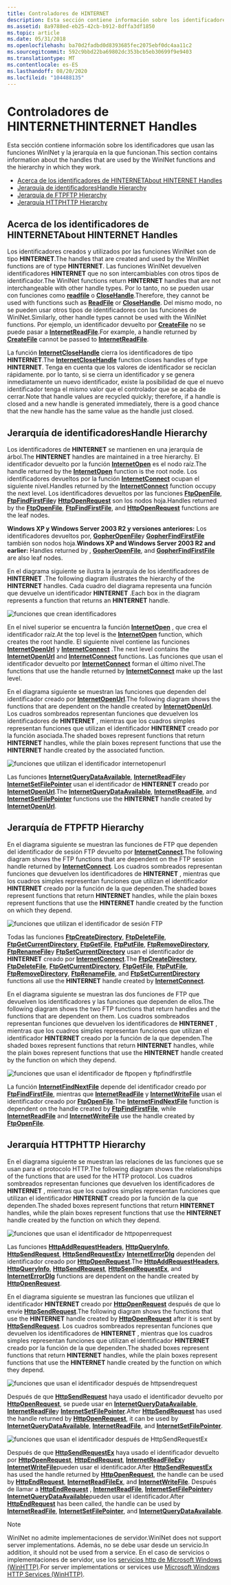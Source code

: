 ```yaml
---
title: Controladores de HINTERNET
description: Esta sección contiene información sobre los identificadores que usan las funciones WinINet y la jerarquía en la que funcionan.
ms.assetid: 8a9788ed-eb25-42cb-b912-8dffa3df1850
ms.topic: article
ms.date: 05/31/2018
ms.openlocfilehash: ba70d2fadbd0d8393685fec2075ebf0dc4aa11c2
ms.sourcegitcommit: 592c9bbd22ba69802dc353bcb5eb30699f9e9403
ms.translationtype: MT
ms.contentlocale: es-ES
ms.lasthandoff: 08/20/2020
ms.locfileid: "104488135"
---
```

# <a name="hinternet-handles"></a><span data-ttu-id="72bc3-103">Controladores de HINTERNET</span><span class="sxs-lookup"><span data-stu-id="72bc3-103">HINTERNET Handles</span></span>

<span data-ttu-id="72bc3-104">Esta sección contiene información sobre los identificadores que usan las funciones WinINet y la jerarquía en la que funcionan.</span><span class="sxs-lookup"><span data-stu-id="72bc3-104">This section contains information about the handles that are used by the WinINet functions and the hierarchy in which they work.</span></span>

-   [<span data-ttu-id="72bc3-105">Acerca de los identificadores de HINTERNET</span><span class="sxs-lookup"><span data-stu-id="72bc3-105">About HINTERNET Handles</span></span>](#about-hinternet-handles)
-   [<span data-ttu-id="72bc3-106">Jerarquía de identificadores</span><span class="sxs-lookup"><span data-stu-id="72bc3-106">Handle Hierarchy</span></span>](#handle-hierarchy)
-   [<span data-ttu-id="72bc3-107">Jerarquía de FTP</span><span class="sxs-lookup"><span data-stu-id="72bc3-107">FTP Hierarchy</span></span>](#ftp-hierarchy)
-   [<span data-ttu-id="72bc3-108">Jerarquía HTTP</span><span class="sxs-lookup"><span data-stu-id="72bc3-108">HTTP Hierarchy</span></span>](#http-hierarchy)

## <a name="about-hinternet-handles"></a><span data-ttu-id="72bc3-109">Acerca de los identificadores de HINTERNET</span><span class="sxs-lookup"><span data-stu-id="72bc3-109">About HINTERNET Handles</span></span>

<span data-ttu-id="72bc3-110">Los identificadores creados y utilizados por las funciones WinINet son de tipo **HINTERNET**.</span><span class="sxs-lookup"><span data-stu-id="72bc3-110">The handles that are created and used by the WinINet functions are of type **HINTERNET**.</span></span> <span data-ttu-id="72bc3-111">Las funciones WinINet devuelven identificadores **HINTERNET** que no son intercambiables con otros tipos de identificador.</span><span class="sxs-lookup"><span data-stu-id="72bc3-111">The WinINet functions return **HINTERNET** handles that are not interchangeable with other handle types.</span></span> <span data-ttu-id="72bc3-112">Por lo tanto, no se pueden usar con funciones como [**readfile**](/windows/desktop/api/fileapi/nf-fileapi-readfile) o [**CloseHandle**](/windows/desktop/api/handleapi/nf-handleapi-closehandle).</span><span class="sxs-lookup"><span data-stu-id="72bc3-112">Therefore, they cannot be used with functions such as [**ReadFile**](/windows/desktop/api/fileapi/nf-fileapi-readfile) or [**CloseHandle**](/windows/desktop/api/handleapi/nf-handleapi-closehandle).</span></span> <span data-ttu-id="72bc3-113">Del mismo modo, no se pueden usar otros tipos de identificadores con las funciones de WinINet.</span><span class="sxs-lookup"><span data-stu-id="72bc3-113">Similarly, other handle types cannot be used with the WinINet functions.</span></span> <span data-ttu-id="72bc3-114">Por ejemplo, un identificador devuelto por [**CreateFile**](/windows/desktop/api/fileapi/nf-fileapi-createfilea) no se puede pasar a [**InternetReadFile**](/windows/desktop/api/Wininet/nf-wininet-internetreadfile).</span><span class="sxs-lookup"><span data-stu-id="72bc3-114">For example, a handle returned by [**CreateFile**](/windows/desktop/api/fileapi/nf-fileapi-createfilea) cannot be passed to [**InternetReadFile**](/windows/desktop/api/Wininet/nf-wininet-internetreadfile).</span></span>

<span data-ttu-id="72bc3-115">La función [**InternetCloseHandle**](/windows/desktop/api/Wininet/nf-wininet-internetclosehandle) cierra los identificadores de tipo **HINTERNET**.</span><span class="sxs-lookup"><span data-stu-id="72bc3-115">The [**InternetCloseHandle**](/windows/desktop/api/Wininet/nf-wininet-internetclosehandle) function closes handles of type **HINTERNET**.</span></span> <span data-ttu-id="72bc3-116">Tenga en cuenta que los valores de identificador se reciclan rápidamente. por lo tanto, si se cierra un identificador y se genera inmediatamente un nuevo identificador, existe la posibilidad de que el nuevo identificador tenga el mismo valor que el controlador que se acaba de cerrar.</span><span class="sxs-lookup"><span data-stu-id="72bc3-116">Note that handle values are recycled quickly; therefore, if a handle is closed and a new handle is generated immediately, there is a good chance that the new handle has the same value as the handle just closed.</span></span>

## <a name="handle-hierarchy"></a><span data-ttu-id="72bc3-117">Jerarquía de identificadores</span><span class="sxs-lookup"><span data-stu-id="72bc3-117">Handle Hierarchy</span></span>

<span data-ttu-id="72bc3-118">Los identificadores de **HINTERNET** se mantienen en una jerarquía de árbol.</span><span class="sxs-lookup"><span data-stu-id="72bc3-118">The **HINTERNET** handles are maintained in a tree hierarchy.</span></span> <span data-ttu-id="72bc3-119">El identificador devuelto por la función [**InternetOpen**](/windows/desktop/api/Wininet/nf-wininet-internetopena) es el nodo raíz.</span><span class="sxs-lookup"><span data-stu-id="72bc3-119">The handle returned by the [**InternetOpen**](/windows/desktop/api/Wininet/nf-wininet-internetopena) function is the root node.</span></span> <span data-ttu-id="72bc3-120">Los identificadores devueltos por la función [**InternetConnect**](/windows/desktop/api/Wininet/nf-wininet-internetconnecta) ocupan el siguiente nivel.</span><span class="sxs-lookup"><span data-stu-id="72bc3-120">Handles returned by the [**InternetConnect**](/windows/desktop/api/Wininet/nf-wininet-internetconnecta) function occupy the next level.</span></span> <span data-ttu-id="72bc3-121">Los identificadores devueltos por las funciones [**FtpOpenFile**](/windows/desktop/api/Wininet/nf-wininet-ftpopenfilea), [**FtpFindFirstFile**](/windows/desktop/api/Wininet/nf-wininet-ftpfindfirstfilea)y [**HttpOpenRequest**](/windows/desktop/api/Wininet/nf-wininet-httpopenrequesta) son los nodos hoja.</span><span class="sxs-lookup"><span data-stu-id="72bc3-121">Handles returned by the [**FtpOpenFile**](/windows/desktop/api/Wininet/nf-wininet-ftpopenfilea), [**FtpFindFirstFile**](/windows/desktop/api/Wininet/nf-wininet-ftpfindfirstfilea), and [**HttpOpenRequest**](/windows/desktop/api/Wininet/nf-wininet-httpopenrequesta) functions are the leaf nodes.</span></span>

<span data-ttu-id="72bc3-122">**Windows XP y Windows Server 2003 R2 y versiones anteriores:** Los identificadores devueltos por, [**GopherOpenFile**](/windows/desktop/api/Wininet/nf-wininet-gopheropenfilea)y [**GopherFindFirstFile**](/windows/desktop/api/Wininet/nf-wininet-gopherfindfirstfilea) también son nodos hoja.</span><span class="sxs-lookup"><span data-stu-id="72bc3-122">**Windows XP and Windows Server 2003 R2 and earlier:** Handles returned by , [**GopherOpenFile**](/windows/desktop/api/Wininet/nf-wininet-gopheropenfilea), and [**GopherFindFirstFile**](/windows/desktop/api/Wininet/nf-wininet-gopherfindfirstfilea) are also leaf nodes.</span></span>

<span data-ttu-id="72bc3-123">En el diagrama siguiente se ilustra la jerarquía de los identificadores de **HINTERNET** .</span><span class="sxs-lookup"><span data-stu-id="72bc3-123">The following diagram illustrates the hierarchy of the **HINTERNET** handles.</span></span> <span data-ttu-id="72bc3-124">Cada cuadro del diagrama representa una función que devuelve un identificador **HINTERNET** .</span><span class="sxs-lookup"><span data-stu-id="72bc3-124">Each box in the diagram represents a function that returns an **HINTERNET** handle.</span></span>

![funciones que crean identificadores](images/ax-wnt01.png)

<span data-ttu-id="72bc3-126">En el nivel superior se encuentra la función [**InternetOpen**](/windows/desktop/api/Wininet/nf-wininet-internetopena) , que crea el identificador raíz.</span><span class="sxs-lookup"><span data-stu-id="72bc3-126">At the top level is the [**InternetOpen**](/windows/desktop/api/Wininet/nf-wininet-internetopena) function, which creates the root handle.</span></span> <span data-ttu-id="72bc3-127">El siguiente nivel contiene las funciones [**InternetOpenUrl**](/windows/desktop/api/Wininet/nf-wininet-internetopenurla) y [**InternetConnect**](/windows/desktop/api/Wininet/nf-wininet-internetconnecta) .</span><span class="sxs-lookup"><span data-stu-id="72bc3-127">The next level contains the [**InternetOpenUrl**](/windows/desktop/api/Wininet/nf-wininet-internetopenurla) and [**InternetConnect**](/windows/desktop/api/Wininet/nf-wininet-internetconnecta) functions.</span></span> <span data-ttu-id="72bc3-128">Las funciones que usan el identificador devuelto por [**InternetConnect**](/windows/desktop/api/Wininet/nf-wininet-internetconnecta) forman el último nivel.</span><span class="sxs-lookup"><span data-stu-id="72bc3-128">The functions that use the handle returned by [**InternetConnect**](/windows/desktop/api/Wininet/nf-wininet-internetconnecta) make up the last level.</span></span>

<span data-ttu-id="72bc3-129">En el diagrama siguiente se muestran las funciones que dependen del identificador creado por [**InternetOpenUrl**](/windows/desktop/api/Wininet/nf-wininet-internetopenurla).</span><span class="sxs-lookup"><span data-stu-id="72bc3-129">The following diagram shows the functions that are dependent on the handle created by [**InternetOpenUrl**](/windows/desktop/api/Wininet/nf-wininet-internetopenurla).</span></span> <span data-ttu-id="72bc3-130">Los cuadros sombreados representan funciones que devuelven los identificadores de **HINTERNET** , mientras que los cuadros simples representan funciones que utilizan el identificador **HINTERNET** creado por la función asociada.</span><span class="sxs-lookup"><span data-stu-id="72bc3-130">The shaded boxes represent functions that return **HINTERNET** handles, while the plain boxes represent functions that use the **HINTERNET** handle created by the associated function.</span></span>

![funciones que utilizan el identificador internetopenurl](images/ax-wnt02.png)

<span data-ttu-id="72bc3-132">Las funciones [**InternetQueryDataAvailable**](/windows/desktop/api/Wininet/nf-wininet-internetquerydataavailable), [**InternetReadFile**](/windows/desktop/api/Wininet/nf-wininet-internetreadfile)y [**InternetSetFilePointer**](/windows/desktop/api/Wininet/nf-wininet-internetsetfilepointer) usan el identificador de **HINTERNET** creado por [**InternetOpenUrl**](/windows/desktop/api/Wininet/nf-wininet-internetopenurla).</span><span class="sxs-lookup"><span data-stu-id="72bc3-132">The [**InternetQueryDataAvailable**](/windows/desktop/api/Wininet/nf-wininet-internetquerydataavailable), [**InternetReadFile**](/windows/desktop/api/Wininet/nf-wininet-internetreadfile), and [**InternetSetFilePointer**](/windows/desktop/api/Wininet/nf-wininet-internetsetfilepointer) functions use the **HINTERNET** handle created by [**InternetOpenUrl**](/windows/desktop/api/Wininet/nf-wininet-internetopenurla).</span></span>

## <a name="ftp-hierarchy"></a><span data-ttu-id="72bc3-133">Jerarquía de FTP</span><span class="sxs-lookup"><span data-stu-id="72bc3-133">FTP Hierarchy</span></span>

<span data-ttu-id="72bc3-134">En el diagrama siguiente se muestran las funciones de FTP que dependen del identificador de sesión FTP devuelto por [**InternetConnect**](/windows/desktop/api/Wininet/nf-wininet-internetconnecta).</span><span class="sxs-lookup"><span data-stu-id="72bc3-134">The following diagram shows the FTP functions that are dependent on the FTP session handle returned by [**InternetConnect**](/windows/desktop/api/Wininet/nf-wininet-internetconnecta).</span></span> <span data-ttu-id="72bc3-135">Los cuadros sombreados representan funciones que devuelven los identificadores de **HINTERNET** , mientras que los cuadros simples representan funciones que utilizan el identificador **HINTERNET** creado por la función de la que dependen.</span><span class="sxs-lookup"><span data-stu-id="72bc3-135">The shaded boxes represent functions that return **HINTERNET** handles, while the plain boxes represent functions that use the **HINTERNET** handle created by the function on which they depend.</span></span>

![funciones que utilizan el identificador de sesión FTP](images/ax-wnt06.png)

<span data-ttu-id="72bc3-137">Todas las funciones [**FtpCreateDirectory**](/windows/desktop/api/Wininet/nf-wininet-ftpcreatedirectorya), [**FtpDeleteFile**](/windows/desktop/api/Wininet/nf-wininet-ftpdeletefilea), [**FtpGetCurrentDirectory**](/windows/desktop/api/Wininet/nf-wininet-ftpgetcurrentdirectorya), [**FtpGetFile**](/windows/desktop/api/Wininet/nf-wininet-ftpgetfilea), [**FtpPutFile**](/windows/desktop/api/Wininet/nf-wininet-ftpputfilea), [**FtpRemoveDirectory**](/windows/desktop/api/Wininet/nf-wininet-ftpremovedirectorya), [**FtpRenameFile**](/windows/desktop/api/Wininet/nf-wininet-ftprenamefilea)y [**FtpSetCurrentDirectory**](/windows/desktop/api/Wininet/nf-wininet-ftpsetcurrentdirectorya) usan el identificador de **HINTERNET** creado por [**InternetConnect**](/windows/desktop/api/Wininet/nf-wininet-internetconnecta).</span><span class="sxs-lookup"><span data-stu-id="72bc3-137">The [**FtpCreateDirectory**](/windows/desktop/api/Wininet/nf-wininet-ftpcreatedirectorya), [**FtpDeleteFile**](/windows/desktop/api/Wininet/nf-wininet-ftpdeletefilea), [**FtpGetCurrentDirectory**](/windows/desktop/api/Wininet/nf-wininet-ftpgetcurrentdirectorya), [**FtpGetFile**](/windows/desktop/api/Wininet/nf-wininet-ftpgetfilea), [**FtpPutFile**](/windows/desktop/api/Wininet/nf-wininet-ftpputfilea), [**FtpRemoveDirectory**](/windows/desktop/api/Wininet/nf-wininet-ftpremovedirectorya), [**FtpRenameFile**](/windows/desktop/api/Wininet/nf-wininet-ftprenamefilea), and [**FtpSetCurrentDirectory**](/windows/desktop/api/Wininet/nf-wininet-ftpsetcurrentdirectorya) functions all use the **HINTERNET** handle created by [**InternetConnect**](/windows/desktop/api/Wininet/nf-wininet-internetconnecta).</span></span>

<span data-ttu-id="72bc3-138">En el diagrama siguiente se muestran las dos funciones de FTP que devuelven los identificadores y las funciones que dependen de ellos.</span><span class="sxs-lookup"><span data-stu-id="72bc3-138">The following diagram shows the two FTP functions that return handles and the functions that are dependent on them.</span></span> <span data-ttu-id="72bc3-139">Los cuadros sombreados representan funciones que devuelven los identificadores de **HINTERNET** , mientras que los cuadros simples representan funciones que utilizan el identificador **HINTERNET** creado por la función de la que dependen.</span><span class="sxs-lookup"><span data-stu-id="72bc3-139">The shaded boxes represent functions that return **HINTERNET** handles, while the plain boxes represent functions that use the **HINTERNET** handle created by the function on which they depend.</span></span>

![funciones que usan el identificador de ftpopen y ftpfindfirstfile](images/ax-wnt03.png)

<span data-ttu-id="72bc3-141">La función [**InternetFindNextFile**](/windows/desktop/api/Wininet/nf-wininet-internetfindnextfilea) depende del identificador creado por [**FtpFindFirstFile**](/windows/desktop/api/Wininet/nf-wininet-ftpfindfirstfilea), mientras que [**InternetReadFile**](/windows/desktop/api/Wininet/nf-wininet-internetreadfile) y [**InternetWriteFile**](/windows/desktop/api/Wininet/nf-wininet-internetwritefile) usan el identificador creado por [**FtpOpenFile**](/windows/desktop/api/Wininet/nf-wininet-ftpopenfilea).</span><span class="sxs-lookup"><span data-stu-id="72bc3-141">The [**InternetFindNextFile**](/windows/desktop/api/Wininet/nf-wininet-internetfindnextfilea) function is dependent on the handle created by [**FtpFindFirstFile**](/windows/desktop/api/Wininet/nf-wininet-ftpfindfirstfilea), while [**InternetReadFile**](/windows/desktop/api/Wininet/nf-wininet-internetreadfile) and [**InternetWriteFile**](/windows/desktop/api/Wininet/nf-wininet-internetwritefile) use the handle created by [**FtpOpenFile**](/windows/desktop/api/Wininet/nf-wininet-ftpopenfilea).</span></span>

## <a name="http-hierarchy"></a><span data-ttu-id="72bc3-142">Jerarquía HTTP</span><span class="sxs-lookup"><span data-stu-id="72bc3-142">HTTP Hierarchy</span></span>

<span data-ttu-id="72bc3-143">En el diagrama siguiente se muestran las relaciones de las funciones que se usan para el protocolo HTTP.</span><span class="sxs-lookup"><span data-stu-id="72bc3-143">The following diagram shows the relationships of the functions that are used for the HTTP protocol.</span></span> <span data-ttu-id="72bc3-144">Los cuadros sombreados representan funciones que devuelven los identificadores de **HINTERNET** , mientras que los cuadros simples representan funciones que utilizan el identificador **HINTERNET** creado por la función de la que dependen.</span><span class="sxs-lookup"><span data-stu-id="72bc3-144">The shaded boxes represent functions that return **HINTERNET** handles, while the plain boxes represent functions that use the **HINTERNET** handle created by the function on which they depend.</span></span>

![funciones que usan el identificador de httpopenrequest](images/ax-wnt05.png)

<span data-ttu-id="72bc3-146">Las funciones [**HttpAddRequestHeaders**](/windows/desktop/api/Wininet/nf-wininet-httpaddrequestheadersa), [**HttpQueryInfo**](/windows/desktop/api/Wininet/nf-wininet-httpqueryinfoa), [**HttpSendRequest**](/windows/desktop/api/Wininet/nf-wininet-httpsendrequesta), [**HttpSendRequestEx**](/windows/desktop/api/Wininet/nf-wininet-httpsendrequestexa)y [**InternetErrorDlg**](/windows/desktop/api/Wininet/nf-wininet-interneterrordlg) dependen del identificador creado por [**HttpOpenRequest**](/windows/desktop/api/Wininet/nf-wininet-httpopenrequesta).</span><span class="sxs-lookup"><span data-stu-id="72bc3-146">The [**HttpAddRequestHeaders**](/windows/desktop/api/Wininet/nf-wininet-httpaddrequestheadersa), [**HttpQueryInfo**](/windows/desktop/api/Wininet/nf-wininet-httpqueryinfoa), [**HttpSendRequest**](/windows/desktop/api/Wininet/nf-wininet-httpsendrequesta), [**HttpSendRequestEx**](/windows/desktop/api/Wininet/nf-wininet-httpsendrequestexa), and [**InternetErrorDlg**](/windows/desktop/api/Wininet/nf-wininet-interneterrordlg) functions are dependent on the handle created by [**HttpOpenRequest**](/windows/desktop/api/Wininet/nf-wininet-httpopenrequesta).</span></span>

<span data-ttu-id="72bc3-147">En el diagrama siguiente se muestran las funciones que utilizan el identificador **HINTERNET** creado por [**HttpOpenRequest**](/windows/desktop/api/Wininet/nf-wininet-httpopenrequesta) después de que lo envíe [**HttpSendRequest**](/windows/desktop/api/Wininet/nf-wininet-httpsendrequesta).</span><span class="sxs-lookup"><span data-stu-id="72bc3-147">The following diagram shows the functions that use the **HINTERNET** handle created by [**HttpOpenRequest**](/windows/desktop/api/Wininet/nf-wininet-httpopenrequesta) after it is sent by [**HttpSendRequest**](/windows/desktop/api/Wininet/nf-wininet-httpsendrequesta).</span></span> <span data-ttu-id="72bc3-148">Los cuadros sombreados representan funciones que devuelven los identificadores de **HINTERNET** , mientras que los cuadros simples representan funciones que utilizan el identificador **HINTERNET** creado por la función de la que dependen.</span><span class="sxs-lookup"><span data-stu-id="72bc3-148">The shaded boxes represent functions that return **HINTERNET** handles, while the plain boxes represent functions that use the **HINTERNET** handle created by the function on which they depend.</span></span>

![funciones que usan el identificador después de httpsendrequest](images/ax-wnt07.png)

<span data-ttu-id="72bc3-150">Después de que [**HttpSendRequest**](/windows/desktop/api/Wininet/nf-wininet-httpsendrequesta) haya usado el identificador devuelto por [**HttpOpenRequest**](/windows/desktop/api/Wininet/nf-wininet-httpopenrequesta), se puede usar en [**InternetQueryDataAvailable**](/windows/desktop/api/Wininet/nf-wininet-internetquerydataavailable), [**InternetReadFile**](/windows/desktop/api/Wininet/nf-wininet-internetreadfile)y [**InternetSetFilePointer**](/windows/desktop/api/Wininet/nf-wininet-internetsetfilepointer).</span><span class="sxs-lookup"><span data-stu-id="72bc3-150">After [**HttpSendRequest**](/windows/desktop/api/Wininet/nf-wininet-httpsendrequesta) has used the handle returned by [**HttpOpenRequest**](/windows/desktop/api/Wininet/nf-wininet-httpopenrequesta), it can be used by [**InternetQueryDataAvailable**](/windows/desktop/api/Wininet/nf-wininet-internetquerydataavailable), [**InternetReadFile**](/windows/desktop/api/Wininet/nf-wininet-internetreadfile), and [**InternetSetFilePointer**](/windows/desktop/api/Wininet/nf-wininet-internetsetfilepointer).</span></span>

![funciones que usan el identificador después de HttpSendRequestEx](images/ax-wnt08.png)

<span data-ttu-id="72bc3-152">Después de que [**HttpSendRequestEx**](/windows/desktop/api/Wininet/nf-wininet-httpsendrequestexa) haya usado el identificador devuelto por [**HttpOpenRequest**](/windows/desktop/api/Wininet/nf-wininet-httpopenrequesta), [**HttpEndRequest**](/windows/desktop/api/Wininet/nf-wininet-httpendrequesta), [**InternetReadFileEx**](/windows/desktop/api/Wininet/nf-wininet-internetreadfileexa)y [**InternetWriteFile**](/windows/desktop/api/Wininet/nf-wininet-internetwritefile)pueden usar el identificador.</span><span class="sxs-lookup"><span data-stu-id="72bc3-152">After [**HttpSendRequestEx**](/windows/desktop/api/Wininet/nf-wininet-httpsendrequestexa) has used the handle returned by [**HttpOpenRequest**](/windows/desktop/api/Wininet/nf-wininet-httpopenrequesta), the handle can be used by [**HttpEndRequest**](/windows/desktop/api/Wininet/nf-wininet-httpendrequesta), [**InternetReadFileEx**](/windows/desktop/api/Wininet/nf-wininet-internetreadfileexa), and [**InternetWriteFile**](/windows/desktop/api/Wininet/nf-wininet-internetwritefile).</span></span> <span data-ttu-id="72bc3-153">Después de llamar a [**HttpEndRequest**](/windows/desktop/api/Wininet/nf-wininet-httpendrequesta) , [**InternetReadFile**](/windows/desktop/api/Wininet/nf-wininet-internetreadfile), [**InternetSetFilePointer**](/windows/desktop/api/Wininet/nf-wininet-internetsetfilepointer)y [**InternetQueryDataAvailable**](/windows/desktop/api/Wininet/nf-wininet-internetquerydataavailable)pueden usar el identificador.</span><span class="sxs-lookup"><span data-stu-id="72bc3-153">After [**HttpEndRequest**](/windows/desktop/api/Wininet/nf-wininet-httpendrequesta) has been called, the handle can be used by [**InternetReadFile**](/windows/desktop/api/Wininet/nf-wininet-internetreadfile), [**InternetSetFilePointer**](/windows/desktop/api/Wininet/nf-wininet-internetsetfilepointer), and [**InternetQueryDataAvailable**](/windows/desktop/api/Wininet/nf-wininet-internetquerydataavailable).</span></span>

> [!Note]  
> <span data-ttu-id="72bc3-154">WinINet no admite implementaciones de servidor.</span><span class="sxs-lookup"><span data-stu-id="72bc3-154">WinINet does not support server implementations.</span></span> <span data-ttu-id="72bc3-155">Además, no se debe usar desde un servicio.</span><span class="sxs-lookup"><span data-stu-id="72bc3-155">In addition, it should not be used from a service.</span></span> <span data-ttu-id="72bc3-156">En el caso de servicios o implementaciones de servidor, use los [servicios http de Microsoft Windows (WinHTTP)](/windows/desktop/WinHttp/winhttp-start-page).</span><span class="sxs-lookup"><span data-stu-id="72bc3-156">For server implementations or services use [Microsoft Windows HTTP Services (WinHTTP)](/windows/desktop/WinHttp/winhttp-start-page).</span></span>

 

 

 
